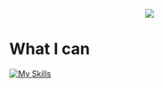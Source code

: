 <div align="center">
  <p>
    <a href="https://github.com/anuraghazra/github-readme-stats">
      <img src="https://github-readme-stats.vercel.app/api?username=sirok1&count_private=true&show_icons=true&theme=github_dark">
    </a>
  </p>
  <p>
</div>

# What I can
[![My Skills](https://skillicons.dev/icons?i=js,html,css,nodejs,ae,discord,bots,git,mongodb,py,raspberrypi,vscode)](https://skillicons.dev)
